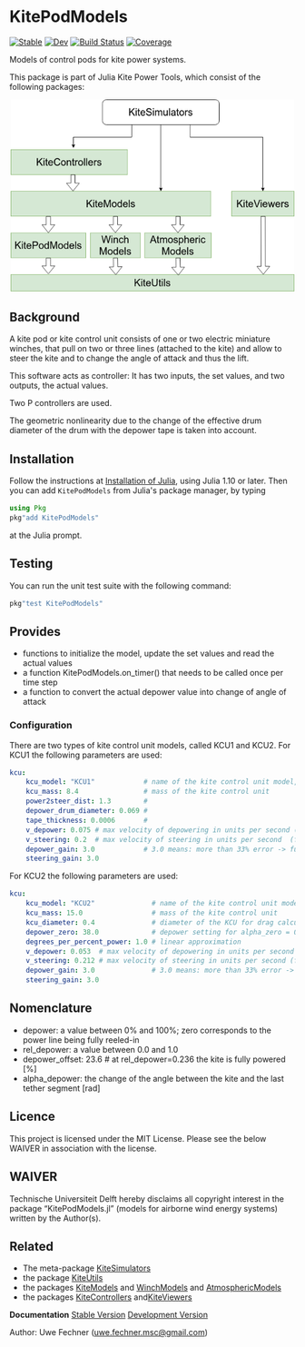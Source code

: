 # KitePodModels

[![Stable](https://img.shields.io/badge/docs-stable-blue.svg)](https://aenarete.github.io/KitePodModels.jl/stable)
[![Dev](https://img.shields.io/badge/docs-dev-blue.svg)](https://aenarete.github.io/KitePodModels.jl/dev)
[![Build Status](https://github.com/aenarete/KitePodModels.jl/actions/workflows/CI.yml/badge.svg?branch=main)](https://github.com/aenarete/KitePodModels.jl/actions/workflows/CI.yml?query=branch%3Amain)
[![Coverage](https://codecov.io/gh/aenarete/KitePodModels.jl/branch/main/graph/badge.svg)](https://codecov.io/gh/aenarete/KitePodModels.jl)

Models of control pods for kite power systems.

This package is part of Julia Kite Power Tools, which consist of the following packages:
<p align="center"><img src="./docs/kite_power_tools.png" width="500" /></p>

## Background
A kite pod or kite control unit consists of one or two electric miniature winches, that pull on two or three lines (attached to the kite) and allow to steer the kite and to change the angle of attack and thus the lift.

This software acts as controller: It has two inputs, the set values, and two outputs, the actual values.

Two P controllers are used. 

The geometric nonlinearity due to the change of the effective drum diameter of the drum with the depower tape is taken into account.

## Installation
Follow the instructions at [Installation of Julia](https://ufechner7.github.io/2024/08/09/installing-julia-with-juliaup.html), using Julia 1.10 or later. Then you can add `KitePodModels` from  Julia's package manager, by typing 
```julia
using Pkg
pkg"add KitePodModels"
``` 
at the Julia prompt.

## Testing
You can run the unit test suite with the following command:
```julia
pkg"test KitePodModels"
```

## Provides
- functions to initialize the model, update the set values and read the actual values
- a function KitePodModels.on_timer() that needs to be called once per time step
- a function to convert the actual depower value into change of angle of attack

### Configuration
There are two types of kite control unit models, called KCU1 and KCU2. 
For KCU1 the following parameters are used:
```yaml
kcu:
    kcu_model: "KCU1"            # name of the kite control unit model, KCU1 or KCU2
    kcu_mass: 8.4                # mass of the kite control unit                      [kg]
    power2steer_dist: 1.3        #                                                     [m]
    depower_drum_diameter: 0.069 #                                                     [m]
    tape_thickness: 0.0006       #                                                     [m]
    v_depower: 0.075 # max velocity of depowering in units per second (full range: 1 unit)
    v_steering: 0.2  # max velocity of steering in units per second  (full range: 2 units)
    depower_gain: 3.0            # 3.0 means: more than 33% error -> full speed
    steering_gain: 3.0

```

For KCU2 the following parameters are used:
```yaml
kcu:
    kcu_model: "KCU2"              # name of the kite control unit model, KCU1 or KCU2
    kcu_mass: 15.0                 # mass of the kite control unit                    [kg]
    kcu_diameter: 0.4              # diameter of the KCU for drag calculation          [m]
    depower_zero: 38.0             # depower setting for alpha_zero = 0                [%]
    degrees_per_percent_power: 1.0 # linear approximation                      [degrees/%]
    v_depower: 0.053  # max velocity of depowering in units per second (full range: 1 unit)
    v_steering: 0.212 # max velocity of steering in units per second (full range: 2 units)
    depower_gain: 3.0              # 3.0 means: more than 33% error -> full speed
    steering_gain: 3.0
```

## Nomenclature
- depower: a value between 0% and 100%; zero corresponds to the power line being fully reeled-in
- rel_depower: a value between 0.0 and 1.0
- depower_offset: 23.6   # at rel_depower=0.236 the kite is fully powered [%]
- alpha_depower: the change of the angle between the kite and the last tether segment [rad]

## Licence
This project is licensed under the MIT License. Please see the below WAIVER in association with the license.

## WAIVER
Technische Universiteit Delft hereby disclaims all copyright interest in the package “KitePodModels.jl” (models for airborne wind energy systems) written by the Author(s).

## Related
- The meta-package  [KiteSimulators](https://github.com/aenarete/KiteSimulators.jl)
- the package [KiteUtils](https://github.com/ufechner7/KiteUtils.jl)
- the packages [KiteModels](https://github.com/ufechner7/KiteModels.jl) and [WinchModels](https://github.com/aenarete/WinchModels.jl) and [AtmosphericModels](https://github.com/aenarete/AtmosphericModels.jl)
- the packages [KiteControllers](https://github.com/aenarete/KiteControllers.jl) and[KiteViewers](https://github.com/aenarete/KiteViewers.jl)

**Documentation** [Stable Version](https://aenarete.github.io/KitePodModels.jl/stable) [Development Version](https://aenarete.github.io/KitePodModels.jl/dev)

Author: Uwe Fechner (uwe.fechner.msc@gmail.com)

